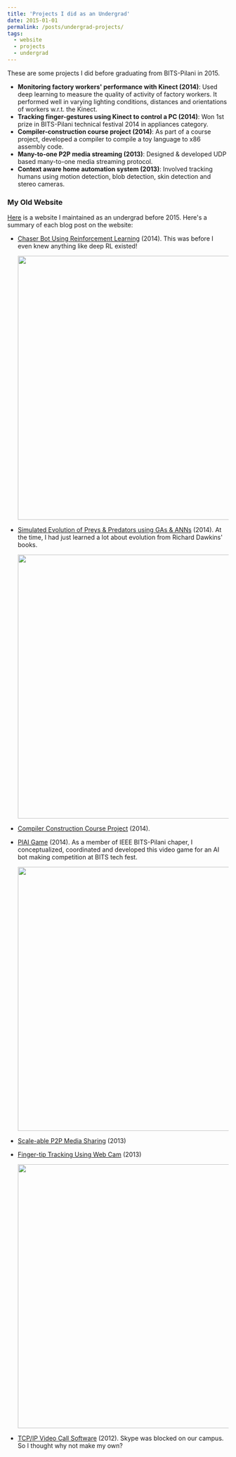 ```yaml
---
title: 'Projects I did as an Undergrad'
date: 2015-01-01
permalink: /posts/undergrad-projects/
tags:
  - website
  - projects
  - undergrad
---
```


These are some projects I did before graduating from BITS-Pilani in 2015.

- **Monitoring factory workers' performance with Kinect (2014)**: Used deep learning to measure the quality of activity of factory workers. It performed well in varying lighting conditions, distances and orientations of workers w.r.t. the Kinect.
- **Tracking finger-gestures using Kinect to control a PC (2014)**: Won 1st prize in BITS-Pilani technical festival 2014 in appliances category.
- **Compiler-construction course project (2014)**: As part of a course project, developed a compiler to compile a toy language to x86 assembly code.
- **Many-to-one P2P media streaming (2013)**: Designed & developed UDP based many-to-one media streaming protocol.
- **Context aware home automation system (2013)**: Involved tracking humans using motion detection, blob detection, skin detection and stereo cameras.


### My Old Website

[Here](https://abhinavcodes.wordpress.com/) is a website I maintained as an undergrad before 2015. Here's a summary of each blog post on the website:

- [Chaser Bot Using Reinforcement Learning](https://abhinavcodes.wordpress.com/2014/08/02/chaser-bot-using-reinforcement-learning/) (2014). This was before I even knew anything like deep RL existed!

  <!-- ![chaserbot.png](https://bhatiaabhinav.github.io/images/chaserbot.png) -->
  <img src="https://bhatiaabhinav.github.io/images/chaserbot.png" width="600"/>

- [Simulated Evolution of Preys & Predators using GAs & ANNs](https://abhinavcodes.wordpress.com/2014/07/29/simulated-evolution-of-preys-predators-using-gas-nns/) (2014). At the time, I had just learned a lot about evolution from Richard Dawkins' books.

  <!-- ![coevolution.png](https://bhatiaabhinav.github.io/images/coevolution.png) -->
  <img src="https://bhatiaabhinav.github.io/images/coevolution.png" width="600"/>

- [Compiler Construction Course Project](https://abhinavcodes.wordpress.com/2014/05/20/compiler-construction-project/) (2014).

- [PlAI Game](https://abhinavcodes.wordpress.com/2014/04/01/plai-game/) (2014). As a member of IEEE BITS-Pilani chaper, I conceptualized, coordinated and developed this video game for an AI bot making competition at BITS tech fest.

  <!-- ![plai.png](https://bhatiaabhinav.github.io/images/plai.png) -->
  <img src="https://bhatiaabhinav.github.io/images/plai.png" width="600"/>

- [Scale-able P2P Media Sharing](https://abhinavcodes.wordpress.com/2013/12/20/scale-able-p2p-media-sharing/) (2013)

- [Finger-tip Tracking Using Web Cam](https://abhinavcodes.wordpress.com/2013/03/02/finger-tip-tracking-using-web-cam/) (2013)

  <!-- ![fingertrack.png](https://bhatiaabhinav.github.io/images/fingertrack.png) -->
  <img src="https://bhatiaabhinav.github.io/images/fingertrack.png" width="600"/>

- [TCP/IP Video Call Software](https://abhinavcodes.wordpress.com/2012/12/01/tcpip-video-call-software/) (2012). Skype was blocked on our campus. So I thought why not make my own?

